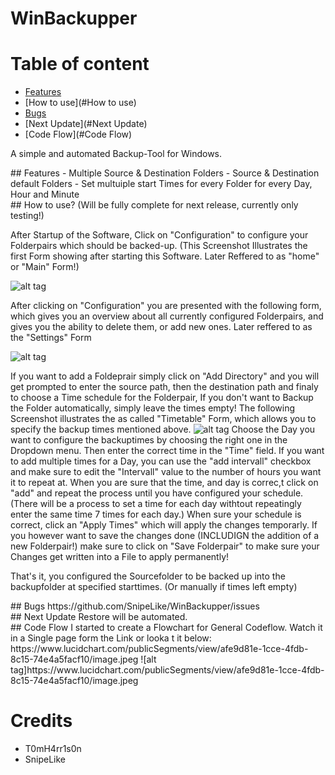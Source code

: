 # WinBackupper

# Table of content
- [Features](#Features)
- [How to use](#How to use)
- [Bugs](#Bugs)
- [Next Update](#Next Update)
- [Code Flow](#Code Flow)

A simple and automated Backup-Tool for Windows.

<div id='Features'/>
## Features
- Multiple Source & Destination Folders
- Source & Destination default Folders
- Set multuiple start Times for every Folder for every Day, Hour and Minute

<div id='How to use'/>
## How to use?
(Will be fully complete for next release, currently only testing!)

After Startup of the Software, Click on "Configuration" to configure your Folderpairs which should be backed-up.
(This Screenshot Illustrates the first Form showing after starting this Software. Later Reffered to as "home"  or "Main" Form!)

![alt tag](https://raw.github.com/T0mH4rr1s0n/WinBackupper/master/Documentation/V0.0.1.0/Home.png)

After clicking on "Configuration" you are presented with the following form, which gives you an overview about all currently configured Folderpairs, and gives you the ability to delete them, or add new ones.
Later reffered to as the "Settings" Form

![alt tag](https://raw.github.com/T0mH4rr1s0n/WinBackupper/master/Documentation/V0.0.1.0/settings.png)

If you want to add a Foldeprair simply click on "Add Directory" and you will get prompted to enter the source path, then the destination path and finaly to choose a Time schedule for the Folderpair, If you don't want to Backup the Folder automatically, simply leave the times empty! 
The following Screenshot illustrates the as called "Timetable" Form, which allows you to specify the backup times mentioned above.
![alt tag](https://raw.github.com/T0mH4rr1s0n/WinBackupper/master/Documentation/V0.0.1.0/timetable.png)
Choose the Day you want to configure the backuptimes by choosing the right one in the Dropdown menu.
Then enter the correct time in the "Time" field. If you want to add multiple times for a Day, you can use the "add intervall" checkbox and make sure to edit the "Intervall" value to the number of hours you want it to repeat at. 
When you are sure that the time, and day is correc,t click on "add" and repeat the process until you have configured your schedule. (There will be a process to set a time for each day withtout repeatingly enter the same time 7 times for each day.)
When sure your schedule is correct, click an "Apply Times" which will apply the changes temporarly.
If you however want to save the changes done (INCLUDIGN the addition of a new Folderpair!) make sure to click on "Save Folderpair" to make sure your Changes get written into a File to apply permanently!

That's it, you configured the Sourcefolder to be backed up into the backupfolder at specified starttimes. (Or manually if times left empty)

<div id='Bugs'/>
## Bugs
https://github.com/SnipeLike/WinBackupper/issues

<div id='Next Update'/>
## Next Update
Restore will be automated.

<div id='Code Flow'/>
## Code Flow
I started to create a Flowchart for General Codeflow. Watch it in a Single page form the Link or looka t it below:
https://www.lucidchart.com/publicSegments/view/afe9d81e-1cce-4fdb-8c15-74e4a5facf10/image.jpeg
![alt tag]https://www.lucidchart.com/publicSegments/view/afe9d81e-1cce-4fdb-8c15-74e4a5facf10/image.jpeg

# Credits
- T0mH4rr1s0n
- SnipeLike
